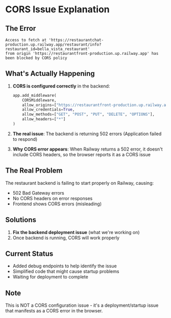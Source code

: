 # CORS Issue Explanation

## The Error
```
Access to fetch at 'https://restaurantchat-production.up.railway.app/restaurant/info?restaurant_id=bella_vista_restaurant' 
from origin 'https://restaurantfront-production.up.railway.app' has been blocked by CORS policy
```

## What's Actually Happening

1. **CORS is configured correctly** in the backend:
   ```python
   app.add_middleware(
       CORSMiddleware,
       allow_origins=["https://restaurantfront-production.up.railway.app"],
       allow_credentials=True,
       allow_methods=["GET", "POST", "PUT", "DELETE", "OPTIONS"],
       allow_headers=["*"]
   )
   ```

2. **The real issue**: The backend is returning 502 errors (Application failed to respond)

3. **Why CORS error appears**: When Railway returns a 502 error, it doesn't include CORS headers, so the browser reports it as a CORS issue

## The Real Problem

The restaurant backend is failing to start properly on Railway, causing:
- 502 Bad Gateway errors
- No CORS headers on error responses
- Frontend shows CORS errors (misleading)

## Solutions

1. **Fix the backend deployment issue** (what we're working on)
2. Once backend is running, CORS will work properly

## Current Status

- Added debug endpoints to help identify the issue
- Simplified code that might cause startup problems
- Waiting for deployment to complete

## Note

This is NOT a CORS configuration issue - it's a deployment/startup issue that manifests as a CORS error in the browser.